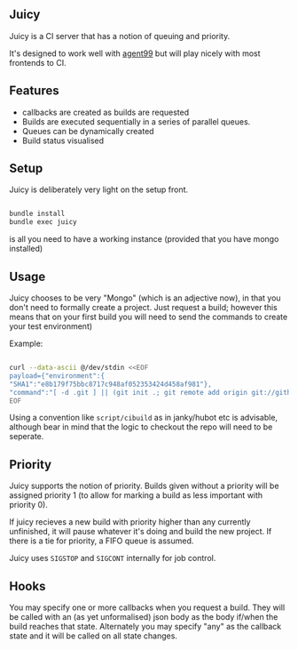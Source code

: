 ## Juicy

Juicy is a CI server that has a notion of queuing and priority.

It's designed to work well with [agent99](https://github.com/99designs/agent99) but will play nicely with most frontends to CI.

## Features

* callbacks are created as builds are requested
* Builds are executed sequentially in a series of parallel queues.
* Queues can be dynamically created
* Build status visualised

## Setup

Juicy is deliberately very light on the setup front.

```bash

bundle install
bundle exec juicy
```

is all you need to have a working instance (provided that you have mongo installed)

## Usage

Juicy chooses to be very "Mongo" (which is an adjective now), in that you don't
need to formally create a project. Just request a build; however this means
that on your first build you will need to send the commands to create your test
environment)

Example:

```bash

curl --data-ascii @/dev/stdin <<EOF
payload={"environment":{
"SHA1":"e8b179f75bbc8717c948af052353424d458af981"},
"command":"[ -d .git ] || (git init .; git remote add origin git://github.com/richo/twat.git); git fetch; git checkout $SHA1; bundle install; bundle exec rake spec"
EOF
```

Using a convention like `script/cibuild` as in janky/hubot etc is advisable,
although bear in mind that the logic to checkout the repo will need to be
seperate.

## Priority

Juicy supports the notion of priority. Builds given without a priority will be
assigned priority 1 (to allow for marking a build as less important with
priority 0).

If juicy recieves a new build with priority higher than any currently
unfinished, it will pause whatever it's doing and build the new project. If
there is a tie for priority, a FIFO queue is assumed.

Juicy uses `SIGSTOP` and `SIGCONT` internally for job control.

## Hooks

You may specify one or more callbacks when you request a build. They will be
called with an (as yet unformalised) json body as the body if/when the build
reaches that state. Alternately you may specify "any" as the callback state and
it will be called on all state changes.
